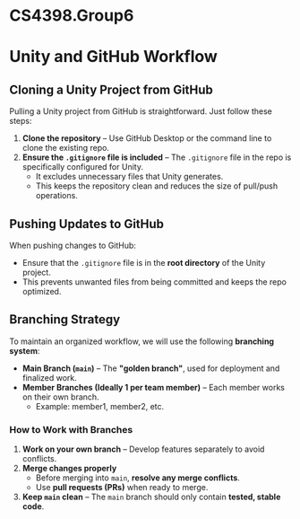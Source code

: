 # CS4398.Group6

# Unity and GitHub Workflow

## Cloning a Unity Project from GitHub
Pulling a Unity project from GitHub is straightforward. Just follow these steps:

1. **Clone the repository** – Use GitHub Desktop or the command line to clone the existing repo.
2. **Ensure the `.gitignore` file is included** – The `.gitignore` file in the repo is specifically configured for Unity.  
   - It excludes unnecessary files that Unity generates.  
   - This keeps the repository clean and reduces the size of pull/push operations.

## Pushing Updates to GitHub
When pushing changes to GitHub:

- Ensure that the `.gitignore` file is in the **root directory** of the Unity project.
- This prevents unwanted files from being committed and keeps the repo optimized.

## Branching Strategy
To maintain an organized workflow, we will use the following **branching system**:

- **Main Branch (`main`)** – The **"golden branch"**, used for deployment and finalized work.
- **Member Branches (Ideally 1 per team member)** – Each member works on their own branch.
  - Example: member1, member2, etc.

### How to Work with Branches
1. **Work on your own branch** – Develop features separately to avoid conflicts.
2. **Merge changes properly**  
   - Before merging into `main`, **resolve any merge conflicts**.
   - Use **pull requests (PRs)** when ready to merge.
3. **Keep `main` clean** – The `main` branch should only contain **tested, stable code**.
